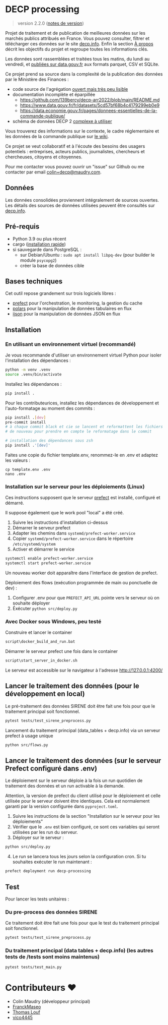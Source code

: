 # DECP processing

> version 2.2.0 ([notes de version](https://github.com/ColinMaudry/decp-processing/blob/main/CHANGELOG.md))

Projet de traitement et de publication de meilleures données sur les marchés publics attribués en France. Vous pouvez consulter, filtrer et télécharger
ces données sur le site [decp.info](https://decp.info). Enfin la section [À propos](https://decp.info/a-propos) décrit les objectifs du projet et regroupe toutes les informations clés.

Les données sont rassemblées et traitées tous les matins, du lundi au vendredi,
et [publiées sur data.gouv.fr](https://www.data.gouv.fr/fr/datasets/donnees-essentielles-de-la-commande-publique-consolidees-format-tabulaire/)
aux formats parquet, CSV et SQLite.

Ce projet prend sa source dans la complexité de la publication des données par le Ministère des Finances :

- code source de l'agrégation [ouvert mais très peu lisible](https://github.com/139bercy/decp-arr2022)
- documentation incomplète et éparpillée
  - https://github.com/139bercy/decp-arr2022/blob/main/README.md
  - https://www.data.gouv.fr/fr/datasets/5cd57bf68b4c4179299eb0e9
  - https://data.economie.gouv.fr/pages/donnees-essentielles-de-la-commande-publique/
- schéma de données DECP 2 [complexe à utiliser](https://github.com/ColinMaudry/decp-processing/issues/4)

Vous trouverez des informations sur le contexte, le cadre réglementaire et les données de la commande publique sur [le wiki](https://github.com/ColinMaudry/decp-processing/wiki).

Ce projet se veut collaboratif et à l'écoute des besoins des usagers potentiels : entreprises, acteurs publics, journalistes, chercheurs et chercheuses, citoyens et citoyennes.

Pour me contacter vous pouvez ouvrir un "issue" sur Github ou me contacter par email [colin+decp@maudry.com](mailto:colin+decp@maudry.com).

## Données

Les données consolidées proviennent intégralement de sources ouvertes. Les détails des sources de données utilisées peuvent
être consultés sur [decp.info](https://decp.info/a-propos).

## Pré-requis

- Python 3.9 ou plus récent
- cargo ([installation rapide](https://rustup.rs))
- si sauvegarde dans PostgreSQL :
  - sur Debian/Ubuntu : `sudo apt install libpq-dev` (pour builder le module `psycopg2`)
  - créer la base de données cible

## Bases techniques

Cet outil repose grandement sur trois logiciels libres :

- [prefect](https://docs.prefect.io/v3/get-started) pour l'orchestration, le monitoring, la gestion du cache
- [polars](https://docs.pola.rs) pour la manipulation de données tabulaires en flux
- [ijson](https://pypi.org/project/ijson/) pour la manipulation de données JSON en flux

## Installation

### En utilisant un environnement virtuel (recommandé)

Je vous recommande d'utiliser un environnement virtuel Python pour isoler l'installation des dépendances :

```bash
python -m venv .venv
source .venv/bin/activate
```

Installez les dépendances :

```bash
pip install .
```

Pour les contributeurices, installez les dépendances de développement et l'auto-formatage au moment des commits :

```bash
pip install .[dev]
pre-commit install
# à chaque commit black et cie se lancent et reformattent les fichiers si besoin, ça peut demander de "git add"
# de nouveau pour prendre en compte le reformatage dans le commit

# installation des dépendances sous zsh
pip install .'[dev]'
```

Faites une copie du fichier template.env, renommez-le en .env et adaptez les valeurs :

```shell
cp template.env .env
nano .env
```

### Installation sur le serveur pour les déploiements (Linux)

Ces instructions supposent que le serveur [prefect](https://docs.prefect.io/v3/get-started) est installé, configuré et démarré.

Il suppose également que le work pool "local" a été créé.

1. Suivre les instructions d'installation ci-dessus
2. Démarrer le serveur prefect
3. Adapter les chemins dans `systemd/prefect-worker.service`
4. Copier `systemd/prefect-worker.service` dans le répertoire `/etc/systemd/system`
5. Activer et démarrer le service

```bash
systemctl enable prefect-worker.service
systemctl start prefect-worker.service
```

Un nouveau worker doit apparaître dans l'interface de gestion de prefect.

Déploiement des flows (exécution programmée de main ou ponctuelle de dev) :

1. Configurer .env pour que `PREFECT_API_URL` pointe vers le serveur où on souhaite déployer
2. Éxécuter `python src/deploy.py`

### Avec Docker sous Windows, peu testé

Construire et lancer le container

```bash
script\docker_build_and_run.bat
```

Démarrer le serveur prefect une fois dans le container

```bash
script\start_server_in_docker.sh
```

Le serveur est accessible sur le navigateur à l'adresse http://127.0.0.1:4200/

## Lancer le traitement des données (pour le développement en local)

Le pré-traitement des données SIRENE doit être fait une fois pour que le traitement principal soit fonctionnel.

```bash
pytest tests/test_sirene_preprocess.py
```

Lancement du traitement principal (data_tables + decp.info) via un serveur prefect à usage unique

```bash
python src/flows.py
```

## Lancer le traitement des données (sur le serveur Prefect configuré dans .env)

Le déploiement sur le serveur déploie à la fois un run quotidien de traitement des données et un run activable à la demande.

Attention, la version de prefect du client utilisé pour le déploiement et celle utilisée pour le serveur doivent être identiques. Cela est normalement garanti par la version configurée dans `pyproject.toml`.

1. Suivre les instructions de la section "Installation sur le serveur pour les déploiements"
2. Vérifier que le `.env` est bien configuré, ce sont ces variables qui seront utilisées par les run du serveur.
3. Déployer sur le serveur :

```bash
python src/deploy.py
```

4. Le run se lancera tous les jours selon la configuration cron. Si tu souhaites exécuter le run maintenant :

```bash
prefect deployment run decp-processing
```

## Test

Pour lancer les tests unitaires :

### Du pre-process des données SIRENE

Ce traitement doit être fait une fois pour que le test du traitement principal soit fonctionnel.

```bash
pytest tests/test_sirene_preprocess.py
```

### Du traitement principal (data tables + decp.info) (les autres tests de /tests sont moins maintenus)

```bash
pytest tests/test_main.py
```

# Contributeurs ❤️

- Colin Maudry (développeur principal)
- [FranckMaseo](https://github.com/frankmaseo)
- [Thomas Louf](https://github.com/tlouf)
- [vico4445](https://github.com/vico4445)
